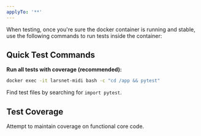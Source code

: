 ```yaml
---
applyTo: '**'
---
```

When testing, once you're sure the docker container is running and stable, use the following commands to run tests inside the container:

## Quick Test Commands

**Run all tests with coverage (recommended):**
```bash
docker exec -it larsnet-midi bash -c "cd /app && pytest"
```

Find test files by searching for `import pytest`.

## Test Coverage

Attempt to maintain coverage on functional core code.